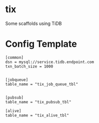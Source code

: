 # tix

Some scaffolds using TiDB


# Config Template

```
[common]
dsn = mysql://service.tidb.endpoint.com
txn_batch_size = 1000


[jobqueue]
table_name = "tix_job_queue_tbl"


[pubsub]
table_name = "tix_pubsub_tbl"

[alive]
table_name = "tix_alive_tbl"
```
